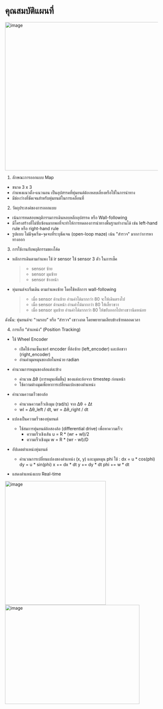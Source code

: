# คุณสมบัติแผนที่
<img width="625" height="488" alt="image" src="https://github.com/user-attachments/assets/ebeced20-7540-40a1-8947-2b6d94f843f9" />

1. ลักษณะการออกแบบ Map
- ขนาด 3 x 3
- กำแพงแนวตั้ง–แนวนอน เป็นอุปสรรคที่หุ่นยนต์ต้องหลบเลี่ยงหรือใช้ในการนำทาง
- มีช่องว่างที่ชัดเจนสำหรับหุ่นยนต์ในการเคลื่อนที่

2. วัตถุประสงค์ของการออกแบบ
- เน้นการทดสอบพฤติกรรมการเดินหลบหลีกอุปสรรค หรือ Wall-following
- มีโครงสร้างที่ไม่ซับซ้อนมากพอที่จะทำให้การทดลองการนำทางพื้นฐานทำงานได้ เช่น left-hand rule หรือ right-hand rule
- รูปแบบ ไม่มีจุดเริ่ม–จุดจบที่ระบุชัดเจน (open-loop maze) เน้น "สำรวจ" มากกว่าการหาทางออก

3. การใช้งานกับพฤติกรรมของโค้ด
- หลักการเดินตามกำแพง ใช้ ir sensor ใช้ sensor 3 ตัว ในการเช็ค 
  > - sensor  ซ้าย
  > - sensor มุมซ้าย
  > - sensor ข้างหน้า
- หุ่นยนต์จะเริ่มเดิน ตามกำแพงซ้าย โดยใช้หลักการ wall-following
  > - เมื่อ sensor ด้านซ้าย อ่านค่าได้มากกว่า 80 จะให้เดินตรงไป
  > - เมื่อ sensor ด้านหน้า อ่านค่าได้มากกว่า 80 ให้เลี้ยวขวา
  > - เมื่อ sensor มุมซ้าย  อ่านค่าได้มากกว่า 80 ให้ขยับออกไปทางขวานิดหน่อย

ดังนั้น: หุ่นยนต์จะ “วนรอบ” หรือ “สำรวจ” เขาวงกต โดยพยายามเลียบข้างซ้ายตลอดเวลา

4. การเก็บ “ตำแหน่ง” (Position Tracking)
- ใช้ Wheel Encoder
  - เปิดใช้งานเซ็นเซอร์ encoder ที่ล้อซ้าย (left_encoder) และล้อขวา (right_encoder)
  - อ่านค่ามุมหมุนของล้อในหน่วย radian

- คำนวณการหมุนของล้อแต่ละข้าง
  - คำนวณ ∆θ (การหมุนเพิ่มขึ้น) ของแต่ละล้อจาก timestep ก่อนหน้า
  - ใช้ความต่างมุมเพื่อหาการเปลี่ยนแปลงของตำแหน่ง

- คำนวณความเร็วของล้อ
  - คำนวณความเร็วเชิงมุม (rad/s) จาก ∆θ ÷ ∆t
  - wl = Δθ_left / dt, wr = Δθ_right / dt

- แปลงเป็นความเร็วของหุ่นยนต์
  - ใช้สมการหุ่นยนต์ล้อสองล้อ (differential drive) เพื่อหาความเร็ว:
    - ความเร็วเชิงเส้น u = R * (wr + wl)/2
    - ความเร็วเชิงมุม w = R * (wr - wl)/D

- อัปเดตตำแหน่งหุ่นยนต์
  - คำนวณการเปลี่ยนแปลงของตำแหน่ง (x, y) และมุมหมุน phi
ใช้ :
      dx = u * cos(phi)
      dy = u * sin(phi)
      x += dx * dt
      y += dy * dt
      phi += w * dt
- แสดงตำแหน่งแบบ Real-time

<img width="332" height="407" alt="image" src="https://github.com/user-attachments/assets/88f82d6a-d59b-423a-ac22-dca480811495" />
<img width="443" height="326" alt="image" src="https://github.com/user-attachments/assets/a8810bb4-ab74-4627-bbb9-e11756e82eda" />

